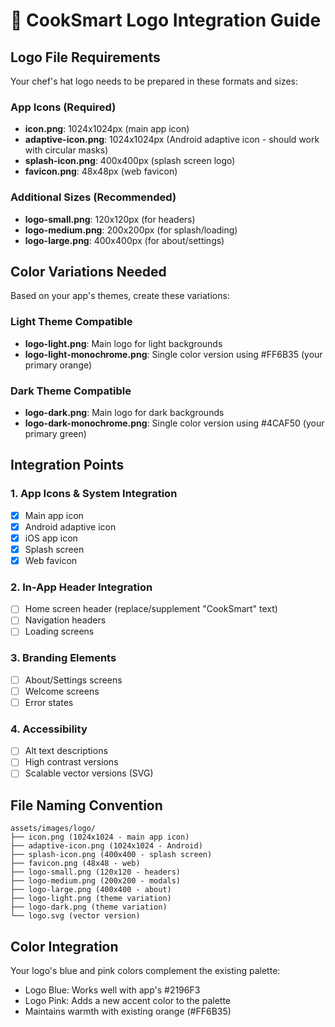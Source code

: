 # 🎨 CookSmart Logo Integration Guide

## Logo File Requirements

Your chef's hat logo needs to be prepared in these formats and sizes:

### App Icons (Required)
- **icon.png**: 1024x1024px (main app icon)
- **adaptive-icon.png**: 1024x1024px (Android adaptive icon - should work with circular masks)
- **splash-icon.png**: 400x400px (splash screen logo)
- **favicon.png**: 48x48px (web favicon)

### Additional Sizes (Recommended)
- **logo-small.png**: 120x120px (for headers)
- **logo-medium.png**: 200x200px (for splash/loading)
- **logo-large.png**: 400x400px (for about/settings)

## Color Variations Needed

Based on your app's themes, create these variations:

### Light Theme Compatible
- **logo-light.png**: Main logo for light backgrounds
- **logo-light-monochrome.png**: Single color version using #FF6B35 (your primary orange)

### Dark Theme Compatible  
- **logo-dark.png**: Main logo for dark backgrounds
- **logo-dark-monochrome.png**: Single color version using #4CAF50 (your primary green)

## Integration Points

### 1. App Icons & System Integration
- [x] Main app icon
- [x] Android adaptive icon
- [x] iOS app icon
- [x] Splash screen
- [x] Web favicon

### 2. In-App Header Integration
- [ ] Home screen header (replace/supplement "CookSmart" text)
- [ ] Navigation headers
- [ ] Loading screens

### 3. Branding Elements
- [ ] About/Settings screens
- [ ] Welcome screens
- [ ] Error states

### 4. Accessibility
- [ ] Alt text descriptions
- [ ] High contrast versions
- [ ] Scalable vector versions (SVG)

## File Naming Convention
```
assets/images/logo/
├── icon.png (1024x1024 - main app icon)
├── adaptive-icon.png (1024x1024 - Android)
├── splash-icon.png (400x400 - splash screen)
├── favicon.png (48x48 - web)
├── logo-small.png (120x120 - headers)
├── logo-medium.png (200x200 - modals)
├── logo-large.png (400x400 - about)
├── logo-light.png (theme variation)
├── logo-dark.png (theme variation)
└── logo.svg (vector version)
```

## Color Integration
Your logo's blue and pink colors complement the existing palette:
- Logo Blue: Works well with app's #2196F3
- Logo Pink: Adds a new accent color to the palette
- Maintains warmth with existing orange (#FF6B35) 
